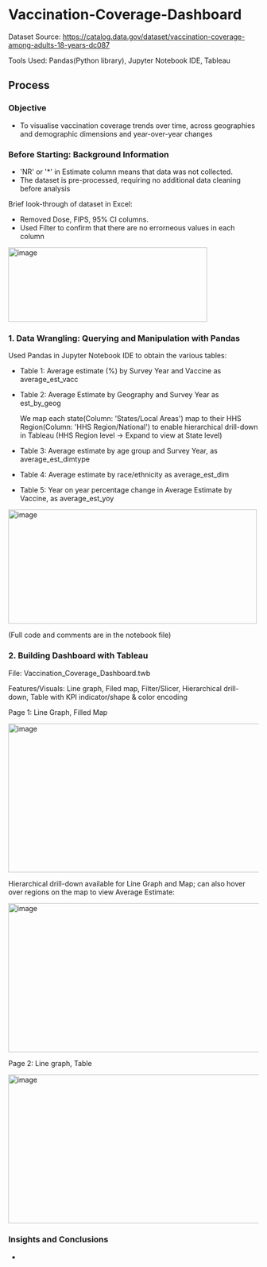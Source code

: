 # Vaccination-Coverage-Dashboard

Dataset Source: https://catalog.data.gov/dataset/vaccination-coverage-among-adults-18-years-dc087


Tools Used: Pandas(Python library), Jupyter Notebook IDE, Tableau

## Process

### Objective 
- To visualise vaccination coverage trends over time, across geographies and demographic dimensions and year-over-year changes

### Before Starting: Background Information

- 'NR' or '*' in Estimate column means that data was not collected. 
- The dataset is pre-processed, requiring no additional data cleaning before analysis

Brief look-through of dataset in Excel:

- Removed Dose, FIPS, 95% CI columns.
- Used Filter to confirm that there are no errorneous values in each column

<img width="400" height="150" alt="image" src="https://github.com/user-attachments/assets/c7a1551a-8123-472d-a882-d487be7af475" />

### 1. Data Wrangling:  Querying and Manipulation with Pandas 

Used Pandas in Jupyter Notebook IDE to obtain the various tables:

- Table 1: Average estimate (%) by Survey Year and Vaccine as average_est_vacc
  
- Table 2: Average Estimate by Geography and Survey Year as est_by_geog

   We map each state(Column: 'States/Local Areas') map to their HHS Region(Column: 'HHS Region/National') to enable hierarchical drill-down in Tableau (HHS Region level -> Expand to view at State level)

- Table 3: Average estimate by age group and Survey Year, as average_est_dimtype
  
- Table 4: Average estimate by race/ethnicity as average_est_dim

- Table 5: Year on year percentage change in Average Estimate by Vaccine, as average_est_yoy
 
 
 
<img width="500" height="230" alt="image" src="https://github.com/user-attachments/assets/cd91e8ef-b82c-45d8-949a-d3f1e5e7002e" />

(Full code and comments are in the notebook file)


### 2. Building Dashboard with Tableau 

File: Vaccination_Coverage_Dashboard.twb

Features/Visuals: Line graph, Filed map, Filter/Slicer, Hierarchical drill-down, Table with KPI indicator/shape & color encoding

Page 1: Line Graph, Filled Map


<img width="600" height="300" alt="image" src="https://github.com/user-attachments/assets/618d124d-b2f9-40c1-bb73-68912a3c7546" />


Hierarchical drill-down available for Line Graph and Map; can also hover over regions on the map to view Average Estimate:


<img width="600" height="300" alt="image" src="https://github.com/user-attachments/assets/fd4548a1-c386-4c86-9157-fe95bb96e01d" />

Page 2: Line graph, Table


<img width="600" height="300" alt="image" src="https://github.com/user-attachments/assets/a6e96097-a6d3-4c2b-83ea-062c35466e7d" />


### Insights and Conclusions 
- 


